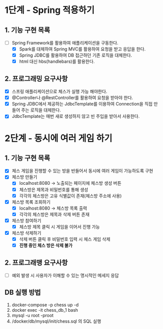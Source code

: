 # 1단계 - Spring 적용하기 

## 1. 기능 구현 목록
- [ ] Spring Framework를 활용하여 애플리케이션을 구동한다.
  - [x] Spark를 대체하여 Spring MVC를 활용하여 요청을 받고 응답을 한다.
  - [x] Spring JDBC를 활용하여 DB 접근하던 기존 로직을 대체한다.
  - [x] html 대신 hbs(handlebars)를 활용한다.

## 2. 프로그래밍 요구사항
- [x] 스프링 애플리케이션으로 체스가 실행 가능 해야한다.
- [x] @Controller나 @RestController를 활용하여 요청을 받아야 한다.
- [x] Spring JDBC에서 제공하는 JdbcTemplate를 이용하여 Connection을 직접 만들어 주는 로직을 대체한다.
- [x] JdbcTemplate는 매번 새로 생성하지 않고 빈 주입을 받아서 사용한다.

# 2단계 - 동시에 여러 게임 하기

## 1. 기능 구현 목록
- [X] 체스 게임을 진행할 수 있는 방을 반들어서 동시에 여러 게임이 가능하도록 구현
- [x] 체스방 만들기
  - [x] localhost:8080 -> 노출되는 페이지에 체스방 생성 버튼
  - [x] 체스방은 제목과 비밀번호를 통해 생성
  - [x] 각각의 체스방은 고유 식별값이 존재(체스방 주소에 사용)
- [x] 체스방 목록 조회하기
  - [x] localhost:8080 -> 체스방 목록 출력
  - [x] 각각의 체스방은 제목과 삭제 버튼 존재
- [x] 체스방 참여하기
  - [x] 체스방 제목 클릭 시 게임을 이어서 진행 가능 
- [x] 체스방 삭제하기
  - [x] 삭제 버튼 클릭 후 비밀번호 입력 시 체스 게임 삭제 
  - [x] **진행 중인 체스 방은 삭제 불가**
  
## 2. 프로그래맹 요구사항 
- [ ] 예외 발생 시 사용자가 이해할 수 있는 명시적인 메세지 응답


## DB 실행 방법

1. docker-compose -p chess up -d
2. docker exec -it chess_db_1 bash
3. mysql -u root -proot
4. /docker/db/mysql/init/chess.sql 의 SQL 실행
